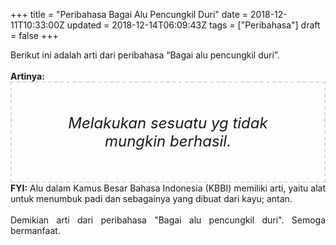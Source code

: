 +++
title = "Peribahasa Bagai Alu Pencungkil Duri"
date = 2018-12-11T10:33:00Z
updated = 2018-12-14T06:09:43Z
tags = ["Peribahasa"]
draft = false
+++

<div dir="ltr" style="text-align: left;" trbidi="on"><div style="text-align: justify;">Berikut ini adalah arti dari peribahasa “Bagai alu pencungkil duri”.</div><br /><div style="text-align: justify;"><b>Artinya:</b></div><div style="border: 2px dashed #ddd; font-size: 24px; height: auto; margin: 0 auto; padding: 50px; text-align: center; width: auto;"><i>Melakukan sesuatu yg tidak mungkin berhasil.</i></div><div style="text-align: justify;"><b>FYI:</b> Alu dalam Kamus Besar Bahasa Indonesia (KBBI) memiliki arti, yaitu alat untuk menumbuk padi dan sebagainya yang dibuat dari kayu; antan.<br /><br /></div><div style="text-align: justify;">Demikian arti dari peribahasa "Bagai alu pencungkil duri". Semoga bermanfaat. </div></div>
